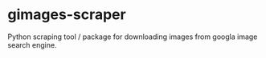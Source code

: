 # gimages-scraper
Python scraping tool / package for downloading images from googla image search engine. 
